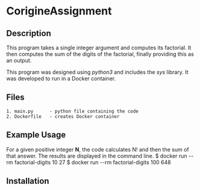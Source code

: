 # CorigineAssignment
## Description
This program takes a single integer argument and computes its factorial. It then computes the sum of the digits of the factorial, finally providing this as an output.

This program was designed using _python3_ and includes the _sys_ library. It was developed to run in a Docker container.

## Files
    1. main.py      - python file containing the code
    2. Dockerfile   - creates Docker container

## Example Usage
For a given positive integer **N**, the code calculates N! and then the sum of that answer. The results are displayed in the command line. 
    $ docker run --rm factorial-digits 10
    27
    $ docker run --rm factorial-digits 100
    648

## Installation
